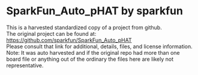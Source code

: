 
# SparkFun_Auto_pHAT by sparkfun  
This is a harvested standardized copy of a project from github.  
The original project can be found at:  
https://github.com/sparkfun/SparkFun_Auto_pHAT  
Please consult that link for additional, details, files, and license information.  
Note: It was auto harvested and if the original repo had more than one board file or anything out of the ordinary the files here are likely not representative.  
    